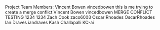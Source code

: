 Project Team Members:
Vincent Bowen vincedbowen this is me trying to create a merge conflict 
Vincent Bowen vincedbowen MERGE CONFLICT TESTING 1234 1234 
Zach Cook zaco6003
Oscar Rhoades OscarRhoades
Ian Draves iandraves
Kash Challapalli KC-ai

